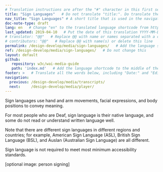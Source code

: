 ```yaml
---
# Translation instructions are after the "#" character in this first section. They are comments that do not show up in the web page. You do not need to translate the instructions after #.
title: "Sign Languages"   # Do not translate "title:". Do translate the text after "title:".
nav_title: "Sign Languages" # A short title that is used in the navigation
doc-note-type: draft
lang: en   # Change "en" to the translated language shortcode from https://www.iana.org/assignments/language-subtag-registry/language-subtag-registry
last_updated: 2019-04-10   # Put the date of this translation YYYY-MM-DD (with month in the middle)
# translator: "@@"   # Replace @@ with name or names separated with a comma
# contributors: "@@"   # Replace @@ with name(s) or delete this line
permalink: /design-develop/media/sign-languages/   # Add the language shortcode to the end; for example /fundamentals/accessibility-intro/fr
ref: /design-develop/media/sign-languages/   # Do not change this
layout: default
github:
   repository: w3c/wai-media-guide
   path: 'index.md'   # Add the language shortcode to the middle of the filename, for example index.fr.md
footer: >   # Translate all the words below, including "Date:" and "Editor:". 
navigation:
  previous: /design-develop/media/transcripts/
  next:     /design-develop/media/player/
---
```


Sign languages use hand and arm movements, facial expressions, and body positions to convey meaning.

For most people who are Deaf, sign language is their native language, and some do not read or understand written language well.

Note that there are different sign languages in different regions and countries; for example, American Sign Language (ASL), British Sign Language (BSL), and Auslan (Australian Sign Language) are all different.

Sign language is not required to meet most minimum accessibility standards.

[optional image: person signing]

